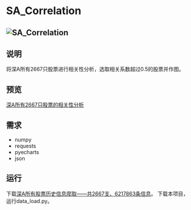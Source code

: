 # SA_Correlation
![SA_Correlation](https://socialify.git.ci/lylelove/SA_Correlation/image?description=1&language=1&name=1&owner=1&pattern=Charlie%20Brown&theme=Light)
---

## 说明

将深A所有2667只股票进行相关性分析，选取相关系数超过0.5的股票并作图。

## 预览

[深A所有2667只股票的相关性分析](https://www.lylelove.top/SA_Correlation)

## 需求
* numpy
* requests
* pyecharts
* json

## 运行
下载[深A所有股票历史信息爬取——共2667支、6217863条信息](https://github.com/lylelove/stock_SA)。
下载本项目，运行data_load.py。

